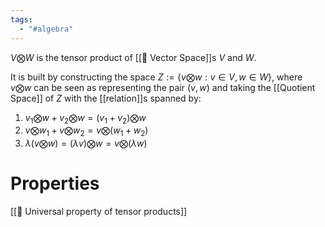 ```yaml
---
tags:
  - "#algebra"
---
```

$V \bigotimes W$ is the tensor product of [[📘 Vector Space]]s $V$ and $W$.

It is built by constructing the space $Z := \{ v \bigotimes w :v \in V, w \in W  \}$, where $v \bigotimes w$ can be seen as representing the pair $(v,w)$ and taking the [[Quotient Space]] of $Z$ with the [[relation]]s spanned by:
1. $v_1 \bigotimes w + v_2 \bigotimes w = (v_1 + v_2) \bigotimes w$
2. $v \bigotimes w_1 + v \bigotimes w_2 = v \bigotimes (w_1 + w_2)$
3. $\lambda ( v \bigotimes w) = (\lambda v) \bigotimes w = v \bigotimes (\lambda w)$

# Properties
[[📗 Universal property of tensor products]]

